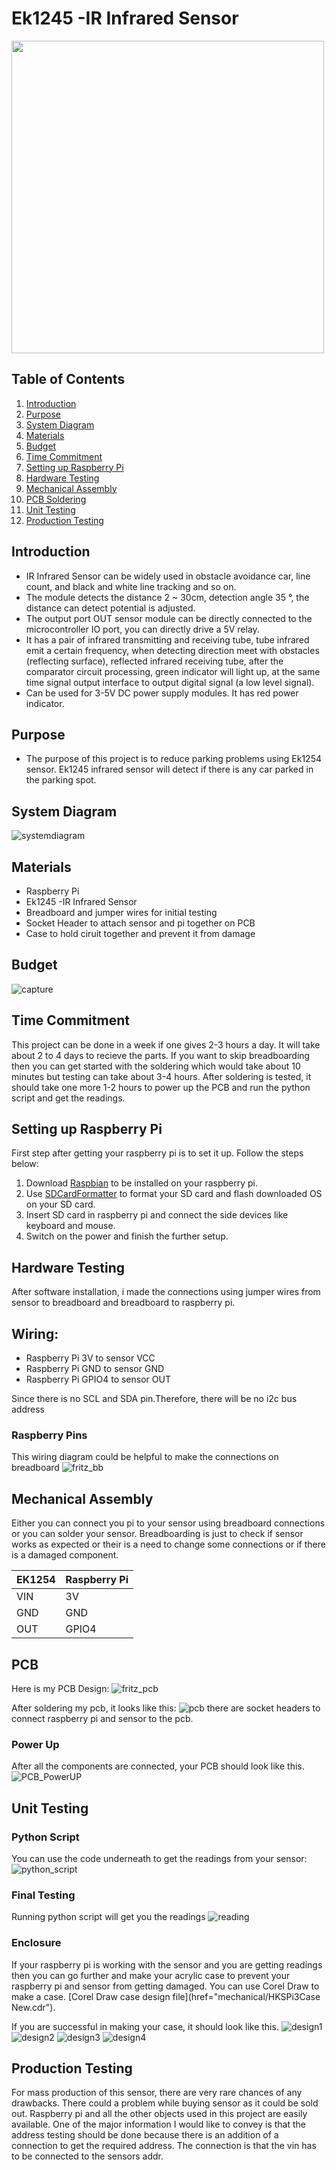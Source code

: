# Ek1245 -IR Infrared Sensor
 
<img src="https://raw.githubusercontent.com/HarleenSaini19/parkingEaze/master/images/caseImage1.jpg" width="500" height="500">

## Table of Contents
1. [Introduction](#introduction)
2. [Purpose](#purpose)
3. [System Diagram](#system-Diagram)
4. [Materials](#materials)
5. [Budget](#budget)
6. [Time Commitment](#time-Commitment)
7. [Setting up Raspberry Pi](#setting-Up-Raspberry-Pi)
8. [Hardware Testing](#hardware-Testing)
9. [Mechanical Assembly](#mechanical-Assembly)
10. [PCB Soldering](#pcb-Soldering)
11. [Unit Testing](#unit-Testing)
12. [Production Testing](#production-Testing)


## Introduction
- IR Infrared Sensor can be widely used in obstacle avoidance car, line count, and black and white line tracking and so on.
- The module detects the distance 2 ~ 30cm, detection angle 35 °, the distance can detect potential is adjusted.
- The output port OUT sensor module can be directly connected to the microcontroller IO port, you can directly drive a 5V relay.
- It has a pair of infrared transmitting and receiving tube, tube infrared emit a certain frequency, when detecting direction meet with obstacles (reflecting surface), reflected infrared receiving tube, after the comparator circuit processing, green indicator will light up, at the same time signal output interface to output digital signal (a low level signal).
- Can be used for 3-5V DC power supply modules. It has red power indicator.

## Purpose
- The purpose of this project is to reduce parking problems using Ek1254 sensor. Ek1245 infrared sensor will detect if there is any car parked in the parking spot.


## System Diagram 

![systemdiagram](https://raw.githubusercontent.com/HarleenSaini19/parkingEaze/master/images/systemDiagram.PNG)

## Materials
- Raspberry Pi
- Ek1245 -IR Infrared Sensor
- Breadboard and jumper wires for initial testing
- Socket Header to attach sensor and pi together on PCB
- Case to hold ciruit together and prevent it from damage

## Budget
![capture](https://github.com/HarleenSaini19/parkingEaze/blob/master/images/Bugdet_Capture.PNG)

## Time Commitment
This project can be done in a week if one gives 2-3 hours a day. It will take about 2 to 4 days to recieve the parts. If you want to skip breadboarding then you can get started with the soldering which would take about 10 minutes but testing can take about 3-4 hours. After soldering is tested, it should take one more 1-2 hours to power up the PCB and run the python script and get the readings.

## Setting up Raspberry Pi
First step after getting your raspberry pi is to set it up. Follow the steps below:
1. Download [Raspbian](https://www.raspberrypi.org/downloads/) to be installed on your raspberry pi.
2. Use [SDCardFormatter](https://www.sdcard.org/downloads/formatter_4/) to format your SD card and flash downloaded OS on your SD card.
3. Insert SD card in raspberry pi and connect the side devices like keyboard and mouse.
4. Switch on the power and finish the further setup.

## Hardware Testing

After software installation, i made the connections using jumper wires from sensor to breadboard and breadboard to raspberry pi.

Wiring:
---
- Raspberry Pi 3V  to sensor VCC
- Raspberry Pi GND to sensor GND
- Raspberry Pi GPIO4 to sensor OUT

Since there is no SCL and SDA pin.Therefore, there will be no i2c bus address


### Raspberry Pins
This wiring diagram could be helpful to make the connections on breadboard
![fritz_bb](https://raw.githubusercontent.com/HarleenSaini19/parkingEaze/master/images/HarleenSaini_parkingEazeV1_bb.png)


## Mechanical Assembly
Either you can connect you pi to your sensor using breadboard connections or you can solder your sensor.
Breadboarding is just to check if sensor works as expected or their is a need to change some connections or if there is a damaged component.

| EK1254| Raspberry Pi |
| ----- | ----- |
|  VIN  |  3V   |
|  GND  |  GND 	|
|  OUT 	|  GPIO4|




## PCB
Here is my PCB Design:
![fritz_pcb](https://raw.githubusercontent.com/HarleenSaini19/parkingEaze/master/images/HarleenSaini_parkingEazeV1_pcb.png)

After soldering my pcb, it looks like this:
![pcb](https://raw.githubusercontent.com/HarleenSaini19/parkingEaze/master/images/pcb_frontSide.jpg)
there are socket headers to connect raspberry pi and sensor to the pcb.

### Power Up
After all the components are connected, your PCB should look like this.
![PCB_PowerUP](https://raw.githubusercontent.com/HarleenSaini19/parkingEaze/master/images/PCB_PowerUP.jpg) 

## Unit Testing

### Python Script
You can use the code underneath to get the readings from your sensor:
![python_script](https://raw.githubusercontent.com/HarleenSaini19/parkingEaze/master/images/python_script_capture.PNG)

### Final Testing
Running python script will get you the readings
![reading](https://raw.githubusercontent.com/HarleenSaini19/parkingEaze/master/images/Code_output.png)

### Enclosure
If your raspberry pi is working with the sensor and you are getting  readings then you can go further and make your acrylic case to prevent your raspberry pi and sensor from getting damaged.
You can use Corel Draw to make a case. [Corel Draw case design file](href="mechanical/HKSPi3Case New.cdr").

If you are successful in making your case, it should look like this.
![design1](https://raw.githubusercontent.com/HarleenSaini19/parkingEaze/master/images/caseImage1.jpg)
![design2](https://raw.githubusercontent.com/HarleenSaini19/parkingEaze/master/images/caseImage2.jpg)
![design3](https://raw.githubusercontent.com/HarleenSaini19/parkingEaze/master/images/caseImage3.jpg)
![design4](https://raw.githubusercontent.com/HarleenSaini19/parkingEaze/master/images/caseImage4.jpg)



## Production Testing
For mass production of this sensor, there are very rare chances of any drawbacks. There could a problem while buying sensor as it could be sold out. Raspberry pi and all the other objects used in this project are easily available. One of the major information I would like to convey is that the address testing should be done because there is an addition of a connection to get the required address. The connection is that the vin has to be connected to the sensors addr.


